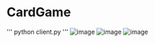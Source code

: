 # CardGame
'''
python client.py
'''
![image](https://user-images.githubusercontent.com/39013689/218970603-08dce3ff-8cdb-4b7d-a01f-a185b7f4a714.png)
![image](https://user-images.githubusercontent.com/39013689/218970697-3050dfd2-cf9d-46bd-a89d-a98d1b07f090.png)
![image](https://user-images.githubusercontent.com/39013689/218970927-df61b083-d134-4f16-a5f7-ddae834f456b.png)


